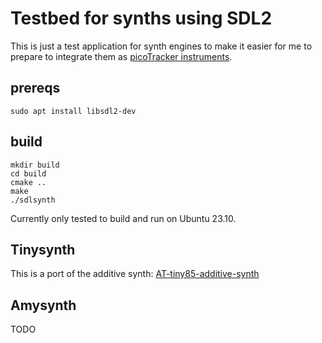 # Testbed for synths using SDL2

This is just a test application for synth engines to make it easier for me to prepare to integrate them as [picoTracker instruments](https://github.com/democloid/picoTracker/).

## prereqs

```
sudo apt install libsdl2-dev
```

## build

```
mkdir build
cd build
cmake ..
make
./sdlsynth
```

Currently only tested to build and run on Ubuntu 23.10.

## Tinysynth

This is a port of the additive synth: [AT-tiny85-additive-synth](https://github.com/jsvader/AT-tiny85-additive-synth)

## Amysynth

TODO